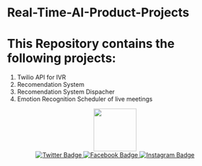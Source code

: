 # Real-Time-AI-Product-Projects 

# This Repository contains the following projects:

1. Twilio API for IVR
2. Recomendation System
3. Recomendation System Dispacher
4. Emotion  Recognition Scheduler of live meetings

<div id="header" align="center">
  <img src="https://media.giphy.com/media/M9gbBd9nbDrOTu1Mqx/giphy.gif" width="100"/>

  <div id="Websites">
   

  </div>

 <div id="badges">
    
  <a href="https://www.linkedin.com/in/ravishekhartiwari">
   <i class="fa fa-twitter" aria-hidden="true"></i>
  </a>
  <a href="https://twitter.com/tiwari11rst">
    <img src="https://img.shields.io/twitter/follow/your_twitter_handle?style=social" alt="Twitter Badge"/>
  </a>
  <a href="https://twitter.com/tiwari11rst">
    <img src="https://img.shields.io/facebook/follow/your_facebook_page?style=social" alt="Facebook Badge"/>
  </a>
  <a href="https://twitter.com/tiwari11rst">
    <img src="https://img.shields.io/instagram/follow/your_instagram_profile?style=social" alt="Instagram Badge"/>
  </a>
  
 </div>


